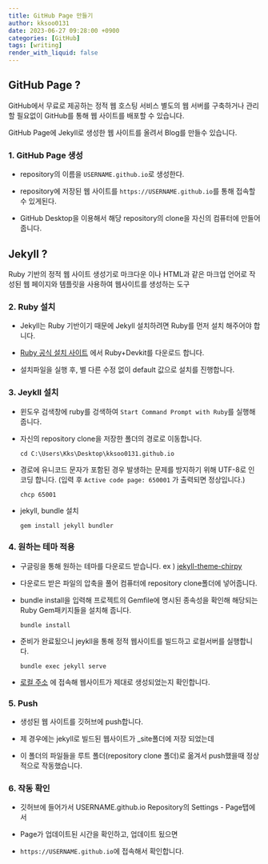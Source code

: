 ```yaml
---
title: GitHub Page 만들기
author: kksoo0131
date: 2023-06-27 09:28:00 +0900
categories: [GitHub]
tags: [writing]
render_with_liquid: false
---
```


## GitHub Page ?

GitHub에서 무료로 제공하는 정적 웹 호스팅 서비스 별도의 웹 서버를 구축하거나 관리할 필요없이 GitHub를 통해 웹 사이트를 배포할 수 있습니다.

GitHub Page에 Jekyll로 생성한 웹 사이트를 올려서 Blog를 만들수 있습니다.

### 1. GitHub Page 생성

- repository의 이름을 `USERNAME.github.io`로 생성한다.

- repository에 저장된 웹 사이트를 `https://USERNAME.github.io`를 통해 접속할 수 있게된다.

- GitHub Desktop을 이용해서 해당 repository의 clone을 자신의 컴퓨터에 만들어줍니다.

## Jekyll ?

Ruby 기반의 정적 웹 사이트 생성기로 마크다운 이나 HTML과 같은 마크업 언어로 작성된 웹 페이지와 템플릿을 사용하여 웹사이트를 생성하는 도구

### 2. Ruby 설치

- Jekyll는 Ruby 기반이기 때문에 Jekyll 설치하려면 Ruby를 먼저 설치 해주어야 합니다.

- [Ruby 공식 설치 사이트](https://rubyinstaller.org/downloads/) 에서 Ruby+Devkit를 다운로드 합니다.

- 설치파일을 실행 후, 별 다른 수정 없이 default 값으로 설치를 진행합니다.


### 3. Jeykll 설치

- 윈도우 검색창에 ruby를 겅색하여 `Start Command Prompt with Ruby`를 실행해 줍니다.


- 자신의 repository clone을 저장한 폴더의 경로로 이동합니다.

    ```
    cd C:\Users\Kks\Desktop\kksoo0131.github.io 
    ```

- 경로에 유니코드 문자가 포함된 경우 발생하는 문제를 방지하기 위해 UTF-8로 인코딩 합니다. (입력 후 `Active code page: 650001` 가 출력되면 정상입니다.)
    ```
    chcp 65001
    ```

- jekyll, bundle 설치
    ```
    gem install jekyll bundler
    ```

### 4. 원하는 테마 적용

- 구글링을 통해 원하는 테마를 다운로드 받습니다. ex ) [jekyll-theme-chirpy](https://github.com/cotes2020/jekyll-theme-chirpy)

- 다운로드 받은 파일의 압축을 풀어 컴퓨터에 repository clone폴더에 넣어줍니다.

- bundle install을 입력해 프로젝트의 Gemfile에 명시된 종속성을 확인해 해당되는 Ruby Gem패키지들을 설치해 줍니다.
    ```
    bundle install
    ```

- 준비가 완료됬으니 jeykll을 통해 정적 웹사이트를 빌드하고 로컬서버를 실행합니다.
    ```
    bundle exec jekyll serve
    ```

- [로컬 주소](http://127.0.0.1:4000/) 에 접속해 웹사이트가 제대로 생성되었는지 확인합니다.


### 5. Push

- 생성된 웹 사이트를 깃허브에 push합니다.

- 제 경우에는 jekyll로 빌드된 웹사이트가 _site폴더에 저장 되었는데 

- 이 폴더의 파일들을 루트 폴더(repository clone 폴더)로 옮겨서 push했을때 정상적으로 작동했습니다.


### 6. 작동 확인

- 깃허브에 들어가서 USERNAME.github.io Repository의 Settings - Page탭에서

- Page가 업데이트된 시간을 확인하고, 업데이트 됬으면

- `https://USERNAME.github.io`에 접속해서 확인합니다.

